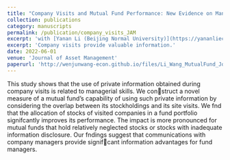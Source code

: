 ```yaml
---
title: "Company Visits and Mutual Fund Performance: New Evidence on Managerial Skills"
collection: publications
category: manuscripts
permalink: /publication/company_visits_JAM
excerpt: 'with [Yanan Li (Beijing Normal University)](https://yananliecon.weebly.com). Company visits provide valuable information.'
excerpt: 'Company visits provide valuable information.'
date: 2022-06-01
venue: 'Journal of Asset Management'
paperurl: 'http://wenjunwang-econ.github.io/files/Li_Wang_MutualFund_Journal_of_Asset_Management_2022.pdf'
---
```


This study shows that the use of private information obtained during company visits is related to managerial skills. We construct a novel measure of a mutual fund’s capability of using such private information by considering the overlap between its stockholdings and its site visits. We fnd that the allocation of stocks of visited companies in a fund portfolio signifcantly improves its performance. The impact is more pronounced for mutual funds that hold relatively neglected stocks or stocks with inadequate information disclosure. Our fndings suggest that communications with company managers provide signifcant information advantages for fund managers.
